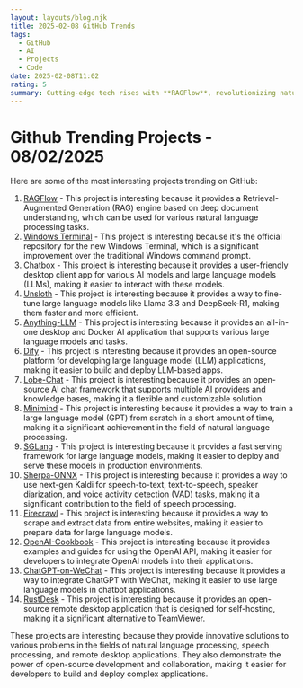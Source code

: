 ```yaml
---
layout: layouts/blog.njk
title: 2025-02-08 GitHub Trends
tags:
  - GitHub
  - AI
  - Projects
  - Code
date: 2025-02-08T11:02
rating: 5
summary: Cutting-edge tech rises with **RAGFlow**, revolutionizing natural language processing, and **Windows Terminal**, overhauling the traditional command prompt, while **Chatbox** simplifies AI interactions, and **Unsloth** fine-tunes large language models, alongside **Anything-LLM**, **Dify**, and **Lobe-Chat**, which offer all-in-one AI solutions, and platforms for developing large language model applications, with **Minimind** training models in record time, and **SGLang** deploying them with ease, as **Sherpa-ONNX** advances speech processing, and **Firecrawl**, **OpenAI-Cookbook**, and **ChatGPT-on-WeChat** expand data preparation and integration, and **RustDesk** provides a self-hosted remote desktop solution, all pushing innovation boundaries through open-source collaboration.
---
```

Github Trending Projects - 08/02/2025
=====================================

Here are some of the most interesting projects trending on GitHub:

1. [RAGFlow](https://github.com/infiniflow/ragflow "RAGFlow is an open-source RAG engine") - This project is interesting because it provides a Retrieval-Augmented Generation (RAG) engine based on deep document understanding, which can be used for various natural language processing tasks.
2. [Windows Terminal](https://github.com/microsoft/terminal "The new Windows Terminal and the original Windows console host") - This project is interesting because it's the official repository for the new Windows Terminal, which is a significant improvement over the traditional Windows command prompt.
3. [Chatbox](https://github.com/Bin-Huang/chatbox "User-friendly Desktop Client App for AI Models/LLMs") - This project is interesting because it provides a user-friendly desktop client app for various AI models and large language models (LLMs), making it easier to interact with these models.
4. [Unsloth](https://github.com/unslothai/unsloth "Finetune Llama 3.3, DeepSeek-R1 & Reasoning LLMs 2x faster with 70% less memory") - This project is interesting because it provides a way to fine-tune large language models like Llama 3.3 and DeepSeek-R1, making them faster and more efficient.
5. [Anything-LLM](https://github.com/Mintplex-Labs/anything-llm "The all-in-one Desktop & Docker AI application") - This project is interesting because it provides an all-in-one desktop and Docker AI application that supports various large language models and tasks.
6. [Dify](https://github.com/langgenius/dify "Dify is an open-source LLM app development platform") - This project is interesting because it provides an open-source platform for developing large language model (LLM) applications, making it easier to build and deploy LLM-based apps.
7. [Lobe-Chat](https://github.com/lobehub/lobe-chat "Lobe Chat - an open-source, modern-design AI chat framework") - This project is interesting because it provides an open-source AI chat framework that supports multiple AI providers and knowledge bases, making it a flexible and customizable solution.
8. [Minimind](https://github.com/jingyaogong/minimind "Train a 26M-parameter GPT from scratch in just 50 min") - This project is interesting because it provides a way to train a large language model (GPT) from scratch in a short amount of time, making it a significant achievement in the field of natural language processing.
9. [SGLang](https://github.com/sgl-project/sglang "SGLang is a fast serving framework for large language models") - This project is interesting because it provides a fast serving framework for large language models, making it easier to deploy and serve these models in production environments.
10. [Sherpa-ONNX](https://github.com/k2-fsa/sherpa-onnx "Speech-to-text, text-to-speech, speaker diarization, and VAD using next-gen Kaldi") - This project is interesting because it provides a way to use next-gen Kaldi for speech-to-text, text-to-speech, speaker diarization, and voice activity detection (VAD) tasks, making it a significant contribution to the field of speech processing.
11. [Firecrawl](https://github.com/mendableai/firecrawl "Turn entire websites into LLM-ready markdown or structured data") - This project is interesting because it provides a way to scrape and extract data from entire websites, making it easier to prepare data for large language models.
12. [OpenAI-Cookbook](https://github.com/openai/openai-cookbook "Examples and guides for using the OpenAI API") - This project is interesting because it provides examples and guides for using the OpenAI API, making it easier for developers to integrate OpenAI models into their applications.
13. [ChatGPT-on-WeChat](https://github.com/zhayujie/chatgpt-on-wechat "ChatGPT-on-WeChat is a chatbot based on large language models") - This project is interesting because it provides a way to integrate ChatGPT with WeChat, making it easier to use large language models in chatbot applications.
14. [RustDesk](https://github.com/rustdesk/rustdesk "An open-source remote desktop application") - This project is interesting because it provides an open-source remote desktop application that is designed for self-hosting, making it a significant alternative to TeamViewer.

These projects are interesting because they provide innovative solutions to various problems in the fields of natural language processing, speech processing, and remote desktop applications. They also demonstrate the power of open-source development and collaboration, making it easier for developers to build and deploy complex applications.



